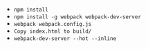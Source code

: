 * ```npm install```
* ```npm install -g webpack webpack-dev-server```
* ```webpack webpack.config.js```
* ```Copy index.html to build/```
* ```webpack-dev-server --hot --inline```

